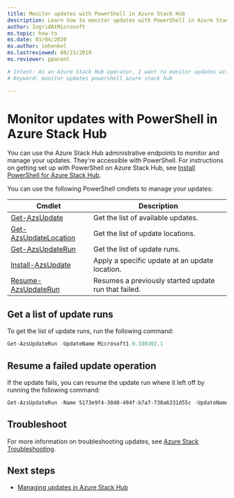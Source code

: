 ```yaml
---
title: Monitor updates with PowerShell in Azure Stack Hub
description: Learn how to monitor updates with PowerShell in Azure Stack Hub.
author: IngridAtMicrosoft
ms.topic: how-to
ms.date: 03/04/2020
ms.author: inhenkel
ms.lastreviewed: 08/23/2019
ms.reviewer: ppacent

# Intent: As an Azure Stack Hub operator, I want to monitor updates with PowerShell so I can monitor and manage all my updates.
# Keyword: monitor updates powershell azure stack hub

---
```


# Monitor updates with PowerShell in Azure Stack Hub

You can use the Azure Stack Hub administrative endpoints to monitor and manage your updates. They're accessible with PowerShell. For instructions on getting set up with PowerShell on Azure Stack Hub, see [Install PowerShell for Azure Stack Hub](powershell-install-az-module.md).

You can use the following PowerShell cmdlets to manage your updates:

| Cmdlet | Description |
|------------------------------------------------------|-------------|
| [Get-AzsUpdate](/powershell/module/azs.update.admin/get-azsupdate?view=azurestackps-1.8.0) | Get the list of available updates. |
| [Get-AzsUpdateLocation](/powershell/module/azs.update.admin/get-azsupdatelocation?view=azurestackps-1.8.0)| Get the list of update locations. |
| [Get-AzsUpdateRun](/powershell/module/azs.update.admin/get-azsupdaterun?view=azurestackps-1.8.0) | Get the list of update runs.  |
| [Install-AzsUpdate](/powershell/module/azs.update.admin/install-azsupdate?view=azurestackps-1.8.0) | Apply a specific update at an update location. |
| [Resume-AzsUpdateRun](/powershell/module/azs.update.admin/resume-azsupdaterun?view=azurestackps-1.8.0) | Resumes a previously started update run that failed. |

## Get a list of update runs

To get the list of update runs, run the following command:

```powershell
Get-AzsUpdateRun -UpdateName Microsoft1.0.180302.1
```

## Resume a failed update operation

If the update fails, you can resume the update run where it left off by running the following command:

```powershell
Get-AzsUpdateRun -Name 5173e9f4-3040-494f-b7a7-738a6331d55c -UpdateName Microsoft1.0.180305.1 | Resume-AzsUpdateRun
```

## Troubleshoot

For more information on troubleshooting updates, see [Azure Stack Troubleshooting](azure-stack-troubleshooting.md).

## Next steps

- [Managing updates in Azure Stack Hub](./azure-stack-updates.md)

